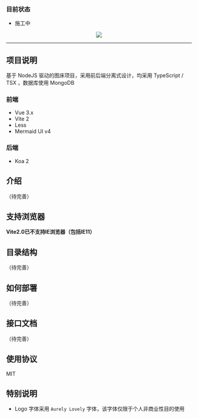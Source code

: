 ### 目前状态

- 施工中

<div align="center"><img src="https://img.gejiba.com/images/5386bb47128949fd7dc0ae84968fe686.png"/></div>

---

## 项目说明

基于 NodeJS  驱动的图床项目，采用前后端分离式设计，均采用 TypeScript / TSX ，数据库使用 MongoDB


### 前端

- Vue 3.x
- Vite 2
- Less
- Mermaid UI v4

### 后端

- Koa 2

## 介绍

（待完善）

## 支持浏览器

**Vite2.0已不支持IE浏览器（包括IE11）**

## 目录结构

（待完善）

## 如何部署

（待完善）

## 接口文档

（待完善）

## 使用协议

MIT

## 特别说明

- Logo 字体采用 `Aurely Lovely` 字体，该字体仅限于个人非商业性目的使用